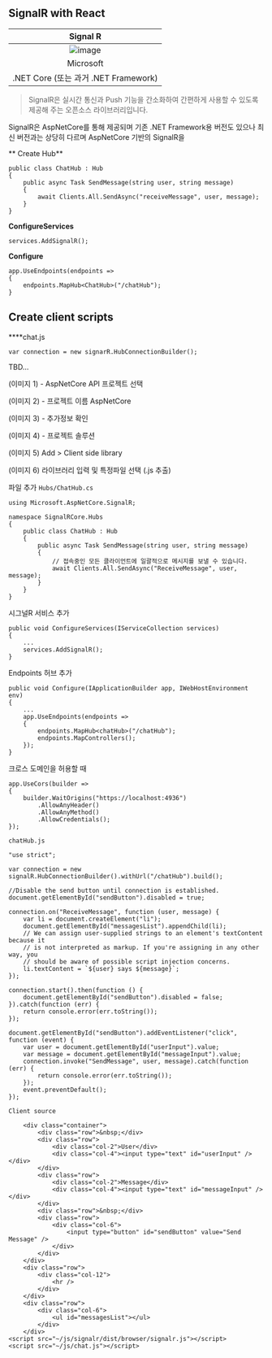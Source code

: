 ## SignalR with React

| Signal R |
|:----:|
| ![image](https://user-images.githubusercontent.com/52397976/147094008-a64921bb-6de6-4770-a6ef-0ea28de6e87c.png) |
| Microsoft |
| .NET Core (또는 과거 .NET Framework) |

> SignalR은 실시간 통신과 Push 기능을 간소화하여 간편하게 사용할 수 있도록 제공해 주는 오픈소스 라이브러리입니다.

SignalR은 AspNetCore를 통해 제공되며 기존 .NET Framework용 버전도 있으나 최신 버전과는 상당히 다르며 AspNetCore 기반의 SignalR을 


** Create Hub**

```
public class ChatHub : Hub
{
    public async Task SendMessage(string user, string message)
    {
        await Clients.All.SendAsync("receiveMessage", user, message);
    }
}
```

**ConfigureServices**

```
services.AddSignalR();
```

**Configure**

```
app.UseEndpoints(endpoints =>
{
    endpoints.MapHub<ChatHub>("/chatHub");
}
```

## Create client scripts

****chat.js
    
```
var connection = new signarR.HubConnectionBuilder();
```


TBD...

(이미지 1) - AspNetCore API 프로젝트 선택

(이미지 2) - 프로젝트 이름 AspNetCore

(이미지 3) - 추가정보 확인

(이미지 4) - 프로젝트 솔루션

(이미지 5) Add > Client side library

(이미지 6) 라이브러리 입력 및 특정파일 선택 (.js 추출)

파일 추가
`Hubs/ChatHub.cs`
    
```
using Microsoft.AspNetCore.SignalR;

namespace SignalRCore.Hubs
{
    public class ChatHub : Hub
    {
        public async Task SendMessage(string user, string message)
        {
            // 접속중인 모든 클라이언트에 일괄적으로 메시지를 보낼 수 있습니다.
            await Clients.All.SendAsync("ReceiveMessage", user, message);
        }
    }
}
```

시그널R 서비스 추가
```
public void ConfigureServices(IServiceCollection services)
{
    ...
    services.AddSignalR();
}
```

Endpoints 허브 추가
```
public void Configure(IApplicationBuilder app, IWebHostEnvironment env)
{
    ...
    app.UseEndpoints(endpoints =>
    {
        endpoints.MapHub<chatHub>("/chatHub");
        endpoints.MapControllers();
    });
}
```

크로스 도메인을 허용할 때
```
app.UseCors(builder =>
{
    builder.WaitOrigins("https://localhost:4936")
        .AllowAnyHeader()
        .AllowAnyMethod()
        .AllowCredentials();
});
```

 
`chatHub.js`    
```
"use strict";

var connection = new signalR.HubConnectionBuilder().withUrl("/chatHub").build();

//Disable the send button until connection is established.
document.getElementById("sendButton").disabled = true;

connection.on("ReceiveMessage", function (user, message) {
    var li = document.createElement("li");
    document.getElementById("messagesList").appendChild(li);
    // We can assign user-supplied strings to an element's textContent because it
    // is not interpreted as markup. If you're assigning in any other way, you 
    // should be aware of possible script injection concerns.
    li.textContent = `${user} says ${message}`;
});

connection.start().then(function () {
    document.getElementById("sendButton").disabled = false;
}).catch(function (err) {
    return console.error(err.toString());
});

document.getElementById("sendButton").addEventListener("click", function (event) {
    var user = document.getElementById("userInput").value;
    var message = document.getElementById("messageInput").value;
    connection.invoke("SendMessage", user, message).catch(function (err) {
        return console.error(err.toString());
    });
    event.preventDefault();
});
```

`Client source`
```
    <div class="container">
        <div class="row">&nbsp;</div>
        <div class="row">
            <div class="col-2">User</div>
            <div class="col-4"><input type="text" id="userInput" /></div>
        </div>
        <div class="row">
            <div class="col-2">Message</div>
            <div class="col-4"><input type="text" id="messageInput" /></div>
        </div>
        <div class="row">&nbsp;</div>
        <div class="row">
            <div class="col-6">
                <input type="button" id="sendButton" value="Send Message" />
            </div>
        </div>
    </div>
    <div class="row">
        <div class="col-12">
            <hr />
        </div>
    </div>
    <div class="row">
        <div class="col-6">
            <ul id="messagesList"></ul>
        </div>
    </div>
<script src="~/js/signalr/dist/browser/signalr.js"></script>
<script src="~/js/chat.js"></script>
```
